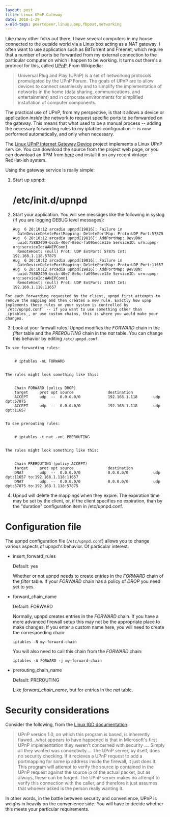 ```yaml
---
layout: post
title: Linux UPnP Gateway
date: 2010-1-29
x-old-tags: peertopeer,linux,upnp,fbpost,networking
---
```


Like many other folks out there, I have several computers in my house connected to the outside world via a Linux box acting as a NAT gateway. I often want to use application such as BitTorrent and Freenet, which require that a number of ports be forwarded from my external connection to the particular computer on which I happen to be working. It turns out there's a protocol for this, called [UPnP][1]. From Wikipedia:

> Universal Plug and Play (UPnP) is a set of networking protocols
> promulgated by the UPnP Forum. The goals of UPnP are to allow
> devices to connect seamlessly and to simplify the implementation of
> networks in the home (data sharing, communications, and
> entertainment) and in corporate environments for simplified
> installation of computer components.

The practical use of UPnP, from my perspective, is that it allows a device or application _inside_ the network to request specific ports to be forwarded on the gateway. This means that what used to be a manual process -- adding the necessary forwarding rules to my iptables configuration -- is now performed automatically, and only when necessary.

The [Linux UPnP Internet Gateway Device][2] project implements a Linux UPnP service. You can download the source from the project web page, or you can download an RPM from [here][3] and install it on any recent vintage RedHat-ish system.

Using the gateway service is really simple:

  1. Start up upnpd:

        # /etc/init.d/upnpd
    
  2. Start your application. You will see messages like the following in syslog (if you are logging DEBUG level messages):
    
    
         Aug  6 20:10:12 arcadia upnpd[19816]: Failure in
           GateDeviceDeletePortMapping: DeletePortMap: Proto:UDP Port:57875
         Aug  6 20:10:12 arcadia upnpd[19816]: AddPortMap: DevUDN:
           uuid:75802409-bccb-40e7-8e6c-fa095ecce13e ServiceID: urn:upnp-org:serviceId:WANIPConn1
           RemoteHost: (null) Prot: UDP ExtPort: 57875 Int: 192.168.1.118.57875
         Aug  6 20:10:12 arcadia upnpd[19816]: Failure in
           GateDeviceDeletePortMapping: DeletePortMap: Proto:UDP Port:11657
         Aug  6 20:10:12 arcadia upnpd[19816]: AddPortMap: DevUDN:
           uuid:75802409-bccb-40e7-8e6c-fa095ecce13e ServiceID: urn:upnp-org:serviceId:WANIPConn1
           RemoteHost: (null) Prot: UDP ExtPort: 11657 Int: 192.168.1.118.11657
        

    For each forwarding requested by the client, upnpd first attempts to remove the mapping and then creates a new rule. Exactly how upnp implements these rules on your system is controlled by `/etc/upnpd.conf` -- if you want to use something other than _iptables_, or use custom chains, this is where you would make your changes.

  3. Look at your firewall rules. Upnpd modifies the _FORWARD_ chain in the _filter_ table and the _PREROUTING_ chain in the _nat_ table. You can change this behavior by editing `/etc/upnpd.conf`.

    To see forwarding rules:
    
    
        # iptables -nL FORWARD
    

    The rules might look something like this:
        
        
        Chain FORWARD (policy DROP)
        target     prot opt source               destination
        ACCEPT     udp  --  0.0.0.0/0            192.168.1.118       udp dpt:57875
        ACCEPT     udp  --  0.0.0.0/0            192.168.1.118       udp dpt:11657
        

    To see prerouting rules:
        
        
        # iptables -t nat -vnL PREROUTING
        

    The rules might look something like this:
        
        
        Chain PREROUTING (policy ACCEPT)
        target     prot opt source               destination
        DNAT       udp  --  0.0.0.0/0            0.0.0.0/0           udp dpt:11657 to:192.168.1.118:11657
        DNAT       udp  --  0.0.0.0/0            0.0.0.0/0           udp dpt:57875 to:192.168.1.118:57875
        

  4. Upnpd will delete the mappings when they expire. The expiration time may be set by the client, or, if the client specifies no expiration, than by the "duration" configuration item in /etc/upnpd.conf.

# Configuration file

The upnpd configuration file (`/etc/upnpd.conf`) allows you to change various aspects of upnpd's behavior. Of particular interest:

  - insert_forward_rules

    Default: yes

    Whether or not upnpd needs to create entries in the _FORWARD_ chain of the _filter_ table. If your _FORWARD_ chain has a policy of _DROP_ you need set to yes.

  - forward_chain_name

    Default: FORWARD

    Normally, upnpd creates entries in the _FORWARD_ chain. If you have a more advanced firewall setup this may not be the appropriate place to make changes. If you enter a custom name here, you will need to create the corresponding chain:
    
        iptables -N my-forward-chain

    You will also need to call this chain from the _FORWARD_ chain:
    
    
        iptables -A FORWARD -j my-forward-chain

  - prerouting_chain_name

    Default: PREROUTING

    Like _forward_chain_name_, but for entries in the _nat_ table.

# Security considerations

Consider the following, from the [Linux IGD documentation][4]:

> UPnP version 1.0, on which this program is based, is inherently flawed...what appears to have happened is that in Microsoft's first UPnP implementation they weren't concerned with security .... Simply all they wanted was connectivity.... The UPnP server, by itself, does no security checking. If it recieves a UPnP request to add a portmapping for some ip address inside the firewall, it just does it. This program will attempt to verify the source ip contained in the UPnP request against the source ip of the actual packet, but as always, these can be forged. The UPnP server makes no attempt to verify this connection with the caller, and therefore it just assumes that whoever asked is the person really wanting it.

In other words, in the battle between security and convenience, UPnP is weighs in heavily on the convenience side. You will have to decide whether this meets your particular requirements.

[1]: http://en.wikipedia.org/wiki/Universal_Plug_and_Play
[2]: http://linux-igd.sourceforge.net/
[3]: http://drop.io/oddbitdotcom_linuxigd
[4]: http://linux-igd.sourceforge.net/documentation.php

